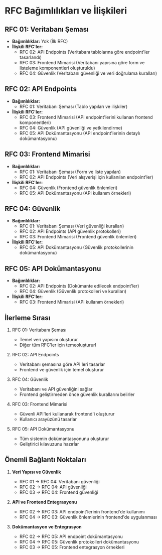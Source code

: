 # RFC Bağımlılıkları ve İlişkileri

## RFC 01: Veritabanı Şeması
- **Bağımlılıklar:** Yok (İlk RFC)
- **İlişkili RFC'ler:**
  - RFC 02: API Endpoints (Veritabanı tablolarına göre endpoint'ler tasarlandı)
  - RFC 03: Frontend Mimarisi (Veritabanı yapısına göre form ve listeleme komponentleri oluşturuldu)
  - RFC 04: Güvenlik (Veritabanı güvenliği ve veri doğrulama kuralları)

## RFC 02: API Endpoints
- **Bağımlılıklar:** 
  - RFC 01: Veritabanı Şeması (Tablo yapıları ve ilişkiler)
- **İlişkili RFC'ler:**
  - RFC 03: Frontend Mimarisi (API endpoint'lerini kullanan frontend komponentleri)
  - RFC 04: Güvenlik (API güvenliği ve yetkilendirme)
  - RFC 05: API Dokümantasyonu (API endpoint'lerinin detaylı dokümantasyonu)

## RFC 03: Frontend Mimarisi
- **Bağımlılıklar:**
  - RFC 01: Veritabanı Şeması (Form ve liste yapıları)
  - RFC 02: API Endpoints (Veri alışverişi için kullanılan endpoint'ler)
- **İlişkili RFC'ler:**
  - RFC 04: Güvenlik (Frontend güvenlik önlemleri)
  - RFC 05: API Dokümantasyonu (API kullanım örnekleri)

## RFC 04: Güvenlik
- **Bağımlılıklar:**
  - RFC 01: Veritabanı Şeması (Veri güvenliği kuralları)
  - RFC 02: API Endpoints (API güvenlik protokolleri)
  - RFC 03: Frontend Mimarisi (Frontend güvenlik önlemleri)
- **İlişkili RFC'ler:**
  - RFC 05: API Dokümantasyonu (Güvenlik protokollerinin dokümantasyonu)

## RFC 05: API Dokümantasyonu
- **Bağımlılıklar:**
  - RFC 02: API Endpoints (Dokümante edilecek endpoint'ler)
  - RFC 04: Güvenlik (Güvenlik protokolleri ve kuralları)
- **İlişkili RFC'ler:**
  - RFC 03: Frontend Mimarisi (API kullanım örnekleri)

## İlerleme Sırası

1. RFC 01: Veritabanı Şeması
   - Temel veri yapısını oluşturur
   - Diğer tüm RFC'ler için temeoluştururl 

2. RFC 02: API Endpoints
   - Veritabanı şemasına göre API'leri tasarlar
   - Frontend ve güvenlik için temel oluşturur

3. RFC 04: Güvenlik
   - Veritabanı ve API güvenliğini sağlar
   - Frontend geliştirmeden önce güvenlik kurallarını belirler

4. RFC 03: Frontend Mimarisi
   - Güvenli API'leri kullanarak frontend'i oluşturur
   - Kullanıcı arayüzünü tasarlar

5. RFC 05: API Dokümantasyonu
   - Tüm sistemin dokümantasyonunu oluşturur
   - Geliştirici kılavuzunu hazırlar

## Önemli Bağlantı Noktaları

1. **Veri Yapısı ve Güvenlik**
   - RFC 01 → RFC 04: Veritabanı güvenliği
   - RFC 02 → RFC 04: API güvenliği
   - RFC 03 → RFC 04: Frontend güvenliği

2. **API ve Frontend Entegrasyonu**
   - RFC 02 → RFC 03: API endpoint'lerinin frontend'de kullanımı
   - RFC 04 → RFC 03: Güvenlik önlemlerinin frontend'de uygulanması

3. **Dokümantasyon ve Entegrasyon**
   - RFC 02 → RFC 05: API endpoint dokümantasyonu
   - RFC 04 → RFC 05: Güvenlik protokolleri dokümantasyonu
   - RFC 03 → RFC 05: Frontend entegrasyon örnekleri 